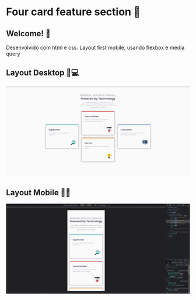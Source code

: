 # Four card feature section 🎈

## Welcome! 👋

Desenvolvido com html e css. Layout first mobile, usando flexbox e media query

## Layout Desktop 🎨💻

![Layout Desktop](./images/layout-desktop.png)

## Layout Mobile 🎨📱

![Layout Mobile](./images/layout-mobile.png)

